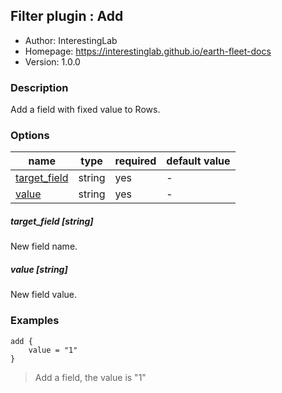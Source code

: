 ## Filter plugin : Add

* Author: InterestingLab
* Homepage: https://interestinglab.github.io/earth-fleet-docs
* Version: 1.0.0

### Description

Add a field with fixed value to Rows.

### Options

| name | type | required | default value |
| --- | --- | --- | --- |
| [target_field](#target_field-string) | string | yes | - |
| [value](#value-string) | string | yes | - |

##### target_field [string]

New field name.

##### value [string]

New field value.

### Examples

```
add {
    value = "1"
}
```

> Add a field, the value is "1"
